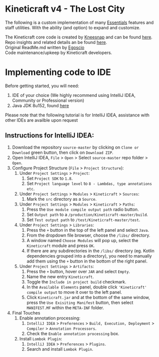 # Kineticraft v4 - The Lost City
The following is a custom implementation of many <a href="https://dev.bukkit.org/projects/essentials">Essentials</a> features and staff utilities. With the ability (and option) to expand and customize.

The Kineticraft core code is created by <a href="https://github.com/Kneesnap">Kneesnap</a> and can be found <a href="https://github.com/Kneesnap/Kineticraft">here</a>.
<br />
Repo insights and related details an be found <a href="https://github.com/Kneesnap/Kineticraft/graphs/contributors">here</a>.
<br />
Original ReadMe.md written by <a href="https://github.com/Egoscio">Egoscio</a>
<br />
Code maintenance/upkeep by Kineticraft developers.

# Implementing code to IDE
Before getting started, you will need:
1. IDE of your choice (We highly recommend using IntelliJ IDEA, Community or Professional version)
2. Java JDK 8u152, found <a href="http://www.oracle.com/technetwork/java/javase/downloads/jdk8-downloads-2133151.html">here</a>

Please note that the following tutorial is for IntelliJ IDEA, assistance with other IDEs are availble upon request

## Instructions for IntelliJ IDEA:

1. Download the repository `source-master` by clicking on `Clone or Download` green button, then click on `Download ZIP`.
2. Open IntelliJ IDEA, `File` > `Open` > Select `source-master` repo folder > `Open`.
3. Configure Project Structure (`File` > `Project Structure`):
    1. Under `Project Settings` > `Project`:
        1. Set `Project SDK` to `1.8`.
        2. Set `Project language level` to `8 - Lambdas, type annotations etc`.
    2. Under `Project Settings` > `Modules` > `Kineticraft` > `Sources`:
        1. Mark the `src` directory as a `Source`.
    3. Under `Project Settings` > `Modules` > `Kineticraft` > `Paths`:
        1. Press the `Use module compile output path` radio button.
        2. Set `Output path` to a `/production/Kineticraft-master/build`.
        3. Set `Test output path` to `/test/Kineticraft-master/test`.
    4. Under `Project Settings` > `Libraries`:
        1. Press the `+` button in the top of the left panel and select `Java`.
        2. From the dropdown file browser, choose the `/libs/` directory.
        3. A window named `Choose Modules` will pop up, select the `Kineticraft` module and press `OK`.
        4. If there are any subdirectories in the `/libs/` directory (eg. Kotlin dependencies grouped into a directory), you need to manually add them using the `+` button in the bottom of the right panel.
    5. Under `Project Settings` > `Artifacts`:
        1. Press the `+` button, hover over `JAR` and select `Empty`.
        2. Name the new entry `Kineticraft`.
        3. Toggle the `Include in project build` checkmark.
        4. In the `Available Elements` panel, double click `'Kineticraft' compile output` to move it over to the left panel.
        5. Click `Kineticraft.jar` and at the bottom of the same window, press the `Use Exisiting Manifest` button, then select `MANIFEST.MF` within the `META-INF` folder.
4. Final Touches
    1. Enable annotation processing:
        1. `IntelliJ IDEA` > `Preferences` > `Build, Execution, Deployment` > `Compiler` > `Annotation Processors`.
        2. Check the `Enable annotation processing` box.
    2. Install `Lombok Plugin`:
        1. `IntelliJ IDEA` > `Preferences` > `Plugins`.
        2. Search and install `Lombok Plugin`.
